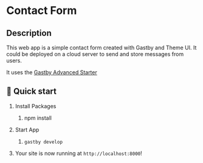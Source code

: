 # Contact Form

## Description

This web app is a simple contact form created with Gastby and Theme UI.  It could be deployed on a cloud server to send and store messages from users.

It uses the [Gastby Advanced Starter](https://www.gatsbyjs.com/starters/Vagr9K/gatsby-advanced-starter)

## 🚀 Quick start

1. Install Packages
    1. npm install

1. Start App
    1. `gastby develop`

3. Your site is now running at `http://localhost:8000`!
